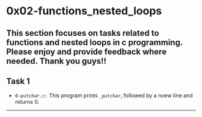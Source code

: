 # 0x02-functions_nested_loops
This section focuses on tasks related to functions and nested loops in c programming. Please enjoy and provide feedback where needed. Thank you guys!!
------------------------------------------
## Task 1
+ `0-putchar.c:` This program prints `_putchar`, followed by a noew line and returns  0.
--------------------------------------------
 
